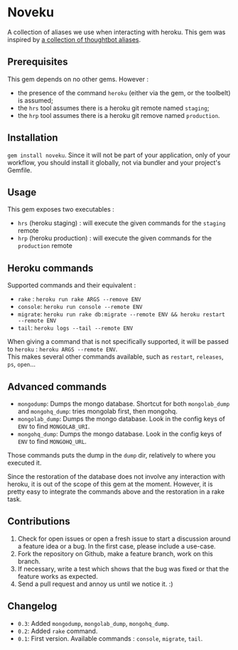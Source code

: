 # Noveku

A collection of aliases we use when interacting with heroku.
This gem was inspired by [a collection of thoughtbot aliases](https://github.com/thoughtbot/dotfiles/commit/86494030441e88ef9c2e2ceaa00a4da82023e445).

## Prerequisites

This gem depends on no other gems. However :

* the presence of the command `heroku` (either via the gem, or the toolbelt) is assumed;
* the `hrs` tool assumes there is a heroku git remote named `staging`;
* the `hrp` tool assumes there is a heroku git remove named `production`.

## Installation

`gem install noveku`. Since it will not be part of your application, only of your workflow,
you should install it globally, not via bundler and your project's Gemfile.

## Usage

This gem exposes two executables : 

* `hrs` (heroku staging) : will execute the given commands for the `staging` remote
* `hrp` (heroku production) : will execute the given commands for the `production` remote

## Heroku commands

Supported commands and their equivalent : 

* `rake` : `heroku run rake ARGS --remove ENV`
* `console`: `heroku run console --remote ENV`
* `migrate`: `heroku run rake db:migrate --remote ENV && heroku restart --remote ENV`
* `tail`: `heroku logs --tail --remote ENV`

When giving a command that is not specifically supported, it will be passed to `heroku` : `heroku ARGS --remote ENV`.  
This makes several other commands available, such as `restart`, `releases`, `ps`, `open`...

## Advanced commands

* `mongodump`: Dumps the mongo database. Shortcut for both `mongolab_dump` and `mongohq_dump`: tries mongolab first, then mongohq.
* `mongolab_dump`: Dumps the mongo database. Look in the config keys of `ENV` to find `MONGOLAB_URI`.
* `mongohq_dump`: Dumps the mongo database. Look in the config keys of `ENV` to find `MONGOHQ_URL`.

Those commands puts the dump in the `dump` dir, relatively to where you executed it.

Since the restoration of the database does not involve any interaction with heroku, it is out of the scope of this gem at the moment. However, it is pretty easy to integrate the commands above and the restoration in a rake task.

## Contributions

1. Check for open issues or open a fresh issue to start a discussion around a feature idea or a bug. In the first case, please include a use-case.
2. Fork the repository on Github, make a feature branch, work on this branch.
3. If necessary, write a test which shows that the bug was fixed or that the feature works as expected.
4. Send a pull request and annoy us until we notice it. :)

## Changelog

* `0.3`: Added `mongodump`, `mongolab_dump`, `mongohq_dump`.
* `0.2`: Added `rake` command.
* `0.1`: First version. Available commands : `console`, `migrate`, `tail`.
